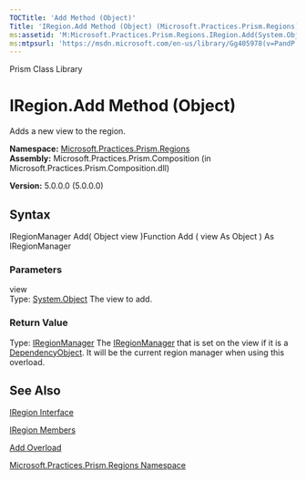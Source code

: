 ```yaml
---
TOCTitle: 'Add Method (Object)'
Title: 'IRegion.Add Method (Object) (Microsoft.Practices.Prism.Regions)'
ms:assetid: 'M:Microsoft.Practices.Prism.Regions.IRegion.Add(System.Object)'
ms:mtpsurl: 'https://msdn.microsoft.com/en-us/library/Gg405978(v=PandP.50)'
---
```


Prism Class Library

IRegion.Add Method (Object)
===============================

Adds a new view to the region.

**Namespace:** [Microsoft.Practices.Prism.Regions](https://msdn.microsoft.com/n:microsoft.practices.prism.regions)
**Assembly:** Microsoft.Practices.Prism.Composition (in Microsoft.Practices.Prism.Composition.dll)

**Version:** 5.0.0.0 (5.0.0.0)

## Syntax


<span id="syntaxToggle"></span>IRegionManager Add( Object view )Function Add ( view As Object ) As IRegionManager

### Parameters

view  
Type: [System.Object](http://msdn2.microsoft.com/en-us/library/e5kfa45b)
The view to add.

### Return Value

Type: [IRegionManager](https://msdn.microsoft.com/t:microsoft.practices.prism.regions.iregionmanager)
The [IRegionManager](https://msdn.microsoft.com/t:microsoft.practices.prism.regions.iregionmanager) that is set on the view if it is a [DependencyObject](http://msdn2.microsoft.com/en-us/library/ms589309). It will be the current region manager when using this overload.

See Also
--------


[IRegion Interface](https://msdn.microsoft.com/t:microsoft.practices.prism.regions.iregion)

[IRegion Members](https://msdn.microsoft.com/allmembers.t:microsoft.practices.prism.regions.iregion)

[Add Overload](https://msdn.microsoft.com/overload:microsoft.practices.prism.regions.iregion.add)

[Microsoft.Practices.Prism.Regions Namespace](https://msdn.microsoft.com/n:microsoft.practices.prism.regions)

